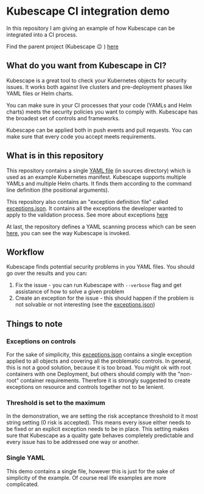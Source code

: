 # Kubescape CI integration demo 
In this repository I am giving an example of how Kubescape can be integrated into a CI process.

Find the parent project (Kubescape :wink: ) [here](https://github.com/armosec/kubescape)

## What do you want from Kubescape in CI?
Kubescape is a great tool to check your Kubernetes objects for security issues. It works both against live clusters and pre-deployment phases like YAML files or Helm charts.

You can make sure in your CI processes that your code (YAMLs and Helm charts) meets the security policies you want to comply with. Kubescape has the broadest set of controls and frameworks. 

Kubescape can be applied both in push events and pull requests. You can make sure that every code you accept meets requirements.

## What is in this repository
This repository contains a single [YAML file](sources/nginx-deployment.yaml) (in sources directory) which is used as an example Kubernetes manifest. Kubescape supports multiple YAMLs and multiple Helm charts. It finds them according to the command line definition (the positional arguments).

This repository also contains an "exception definition file" called [exceptions.json](.github/assets/kubescape/exceptions.json). It contains all the exceptions the developer wanted to apply to the validation process. See more about exceptions [here](https://github.com/armosec/kubescape/blob/master/examples/exceptions/README.md)

At last, the repository defines a YAML scanning process which can be seen [here](.github/workflows/build.yaml), you can see the way Kubescape is invoked.

## Workflow
Kubescape finds potential security problems in you YAML files. You should go over the results and you can:
1. Fix the issue - you can run Kubescape with `--verbose` flag and get assistance of how to solve a given problem
2. Create an exception for the issue - this should happen if the problem is not solvable or not interesting (see the [exceptions.json](.github/assets/kubescape/exceptions.json))

## Things to note
### Exceptions on controls
For the sake of simplicity, this [exceptions.json](.github/assets/kubescape/exceptions.json) contains a single exception applied to all objects and covering all the problematic controls. In general, this is not a good solution, because it is too broad. You might ok with root containers with one Deployment, but others should comply with the "non-root" container requirements. 
Therefore it is strongly suggested to create exceptions on resource and controls together not to be lenient. 

### Threshold is set to the maximum
In the demonstration, we are setting the risk acceptance threshold to it most string setting (0 risk is accepted). This means every issue either needs to be fixed or an explicit exception needs to be in place. This setting makes sure that Kubescape as a quality gate behaves completely predictable and every issue has to be addressed one way or another.

### Single YAML
This demo contains a single file, however this is just for the sake of simplicity of the example. Of course real life examples are more complicated.










